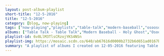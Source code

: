 ```yaml
---
layout: post-album-playlist
short-title: "12-5-2016"
title: "12-5-2016"
category: [blog, now-playing]
tags: ["now-playing","playlists","table-talk","modern-baseball","osoosooso","oso-oso","dryjacket","dryjacket","dryjacket","dryjacket","dryjacket","dryjacket","jank","light-years","light-years","light-years","light-years","light-years","light-years","light-years"]
albums: ["Table Talk - Table Talk","Modern Baseball - Holy Ghost","Osoosooso - Osoosooso","Oso Oso - Real Stories of True People Who Kind of Looked Like Monsters...","Dryjacket - Two Toasters","Dryjacket - Misused Adrenaline","Dryjacket - Bill Gates Ringtone","Dryjacket - Lights, Locks, & Faucets","Dryjacket - Latchkey","Dryjacket - Jefferson's Shadow","Jank - Versace Summer","Light Years - Lite Years","Light Years - Let You Down (acoustic)","Light Years - The Summer She Broke My Heart","Light Years - Are You Sure?","Light Years - Living in Hell","Light Years - Let You Down","Light Years - Temporary"]
playlist-id: 6v8LlM3TlsCRzojYKS4NSn
playlist-img: https://mosaic.scdn.co/640/ab67616d0000b2732b6d651ad0167b0cf8024ba5ab67616d0000b2736f456a7a4eb33f187e05ea87ab67616d0000b273b7b3b23cf5ee79c61050476eab67616d0000b273e928d900b8f0e8609c5cbd4c
summary: "A playlist of albums I created on 12-05-2016 featuring Table Talk, Modern Baseball, Osoosooso, Oso Oso, Dryjacket, Dryjacket, Dryjacket, Dryjacket, Dryjacket, Dryjacket, Jank, Light Years, Light Years, Light Years, Light Years, Light Years, Light Years, and Light Years"
---
```

